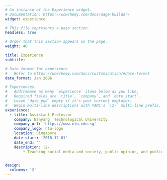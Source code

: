 ```yaml
---
# An instance of the Experience widget.
# Documentation: https://wowchemy.com/docs/page-builder/
widget: experience

# This file represents a page section.
headless: true

# Order that this section appears on the page.
weight: 40

title: Experience
subtitle:

# Date format for experience
#   Refer to https://wowchemy.com/docs/customization/#date-format
date_format: Jan 2006

# Experiences.
#   Add/remove as many `experience` items below as you like.
#   Required fields are `title`, `company`, and `date_start`.
#   Leave `date_end` empty if it's your current employer.
#   Begin multi-line descriptions with YAML's `|2-` multi-line prefix.
experience:
  - title: Assistant Professor
    company: Nanyang  Technological University 
    company_url: 'https://www.ntu.edu.sg'
    company_logo: ntu-logo
    location: Singapore
    date_start: '2018-12-01'
    date_end: ''
    description: |2-
        * Teaching social media and society, public opinion, and public speaking
       

design:
  columns: '2'
---
```

